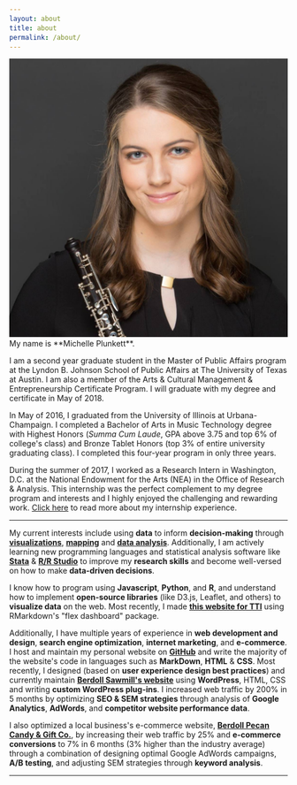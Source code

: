 ```yaml
---
layout: about
title: about
permalink: /about/
---
```


<img class="col one right" src="/img/headshot.jpg">
My name is **Michelle Plunkett**.

I am a second year graduate student in the Master of Public Affairs program at the Lyndon B. Johnson School of Public Affairs at The University of Texas at Austin. I am also a member of the Arts & Cultural Management & Entrepreneurship Certificate Program. I will graduate with my degree and certificate in May of 2018. 

In May of 2016, I graduated from the University of Illinois at Urbana-Champaign. I completed a Bachelor of Arts in Music Technology degree with Highest Honors (*Summa Cum Laude*, GPA above 3.75 and top 6% of college's class) and Bronze Tablet Honors (top 3% of entire university graduating class). I completed this four-year program in only three years. 

During the summer of 2017, I worked as a Research Intern in Washington, D.C. at the National Endowment for the Arts (NEA) in the Office of Research & Analysis. This internship was the perfect complement to my degree program and interests and I highly enjoyed the challenging and rewarding work. [Click here](https://michelle-plunkett.com/internship-reflection) to read more about my internship experience. 

***

My current interests include using **data** to inform **decision-making** through [**visualizations**](https://michelle-plunkett.com/projects/IMLS_Museums_Map/), [**mapping**](https://michelle-plunkett.com/projects/Raised_Median_Maps/) and [**data analysis**](https://michelle-plunkett.com/projects/Final_Statistical_Analysis/). Additionally, I am actively learning new programming languages and statistical analysis software like [**Stata**](https://michelle-plunkett.com/projects/aem-problem-set-4/) & [**R/R Studio**](https://michelle-plunkett.com/notebooks/2017-08-17-shapefiles-to-csv/) to improve my **research skills** and become well-versed on how to make **data-driven decisions**. 

I know how to program using **Javascript**, **Python**, and **R**, and understand how to implement **open-source libraries** (like D3.js, Leaflet, and others) to **visualize data** on the web. Most recently, I made [**this website for TTI**](https://michelle-plunkett.com/projects/Raised_Median_Maps/) using RMarkdown's "flex dashboard" package.

Additionally, I have multiple years of experience in **web development and design**, **search engine optimization**, **internet marketing**, and **e-commerce**. I host and maintain my personal website on [**GitHub**](https://github.com/michelleplunkett) and write the majority of the website's code in languages such as **MarkDown**, **HTML** & **CSS**. Most recently, I designed (based on **user experience design best practices**) and currently maintain [**Berdoll Sawmill's website**](https://berdollsawmill.com) using **WordPress**, HTML, CSS and writing **custom WordPress plug-ins**. I increased web traffic by 200% in 5 months by optimizing **SEO & SEM strategies** through analysis of **Google Analytics**, **AdWords**, and **competitor website performance data**. 

I also optimized a local business's e-commerce website, [**Berdoll Pecan Candy & Gift Co.**](https://www.berdollpecanfarm.com), by increasing their web traffic by 25% and **e-commerce conversions** to 7% in 6 months (3% higher than the industry average) through a combination of designing optimal Google AdWords campaigns, **A/B testing**, and adjusting SEM strategies through **keyword analysis**. 

-----

<br/>
<span class="contacticon center">
	<a href="mailto:michellep1994@gmail.com"><i class="fa fa-envelope-square"></i></a>
	<a href="https://github.com/michelleplunkett" target="_blank"><i class="fa fa-github-square"></i></a>
	<a href="https://www.linkedin.com/in/michellejane" target="_blank"><i class="fa fa-linkedin-square"></i></a>
	<a href="http://blog.michelle-plunkett.com" target="_blank"><i class="fa fa-tumblr-square"></i></a>
	<a href="https://twitter.com/michelleisatwin" target="_blank"><i class="fa fa-twitter-square"></i></a>
</span>

